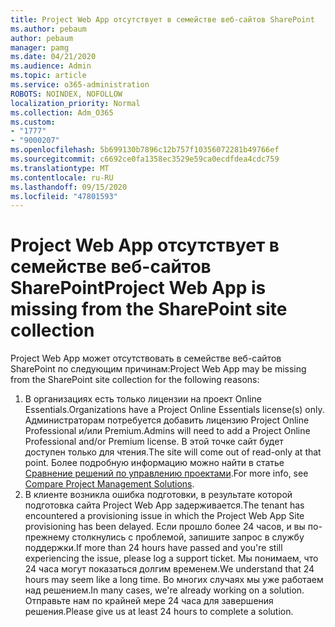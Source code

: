 ```yaml
---
title: Project Web App отсутствует в семействе веб-сайтов SharePoint
ms.author: pebaum
author: pebaum
manager: pamg
ms.date: 04/21/2020
ms.audience: Admin
ms.topic: article
ms.service: o365-administration
ROBOTS: NOINDEX, NOFOLLOW
localization_priority: Normal
ms.collection: Adm_O365
ms.custom:
- "1777"
- "9000207"
ms.openlocfilehash: 5b699130b7896c12b757f10356072281b49766ef
ms.sourcegitcommit: c6692ce0fa1358ec3529e59ca0ecdfdea4cdc759
ms.translationtype: MT
ms.contentlocale: ru-RU
ms.lasthandoff: 09/15/2020
ms.locfileid: "47801593"
---
```

# <a name="project-web-app-is-missing-from-the-sharepoint-site-collection"></a><span data-ttu-id="a0d49-102">Project Web App отсутствует в семействе веб-сайтов SharePoint</span><span class="sxs-lookup"><span data-stu-id="a0d49-102">Project Web App is missing from the SharePoint site collection</span></span>

<span data-ttu-id="a0d49-103">Project Web App может отсутствовать в семействе веб-сайтов SharePoint по следующим причинам:</span><span class="sxs-lookup"><span data-stu-id="a0d49-103">Project Web App may be missing from the SharePoint site collection for the following reasons:</span></span>

1. <span data-ttu-id="a0d49-104">В организациях есть только лицензии на проект Online Essentials.</span><span class="sxs-lookup"><span data-stu-id="a0d49-104">Organizations have a Project Online Essentials license(s) only.</span></span> <span data-ttu-id="a0d49-105">Администраторам потребуется добавить лицензию Project Online Professional и/или Premium.</span><span class="sxs-lookup"><span data-stu-id="a0d49-105">Admins will need to add a Project Online Professional and/or Premium license.</span></span> <span data-ttu-id="a0d49-106">В этой точке сайт будет доступен только для чтения.</span><span class="sxs-lookup"><span data-stu-id="a0d49-106">The site will come out of read-only at that point.</span></span> <span data-ttu-id="a0d49-107">Более подробную информацию можно найти в статье [Сравнение решений по управлению проектами](https://products.office.com/project/compare-microsoft-project-management-software?tab=1).</span><span class="sxs-lookup"><span data-stu-id="a0d49-107">For more info, see [Compare Project Management Solutions](https://products.office.com/project/compare-microsoft-project-management-software?tab=1).</span></span>
2. <span data-ttu-id="a0d49-108">В клиенте возникла ошибка подготовки, в результате которой подготовка сайта Project Web App задерживается.</span><span class="sxs-lookup"><span data-stu-id="a0d49-108">The tenant has encountered a provisioning issue in which the Project Web App Site provisioning has been delayed.</span></span> <span data-ttu-id="a0d49-109">Если прошло более 24 часов, и вы по-прежнему столкнулись с проблемой, запишите запрос в службу поддержки.</span><span class="sxs-lookup"><span data-stu-id="a0d49-109">If more than 24 hours have passed and you're still experiencing the issue, please log a support ticket.</span></span> <span data-ttu-id="a0d49-110">Мы понимаем, что 24 часа могут показаться долгим временем.</span><span class="sxs-lookup"><span data-stu-id="a0d49-110">We understand that 24 hours may seem like a long time.</span></span> <span data-ttu-id="a0d49-111">Во многих случаях мы уже работаем над решением.</span><span class="sxs-lookup"><span data-stu-id="a0d49-111">In many cases, we're already working on a solution.</span></span> <span data-ttu-id="a0d49-112">Отправьте нам по крайней мере 24 часа для завершения решения.</span><span class="sxs-lookup"><span data-stu-id="a0d49-112">Please give us at least 24 hours to complete a solution.</span></span>
